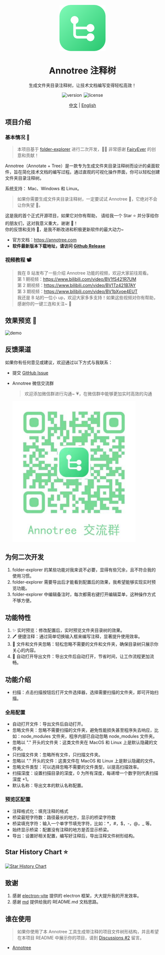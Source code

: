 <p align="center">
 <img src="/resources/icon.png" width="32" alt="Annotree" style="width: 150px; height: 150px;">
</p>

<div align="center">
<h1>
Annotree 注释树
</h1>
</div>

<p align="center">生成文件夹目录注释树，让技术文档编写变得轻松高效！</p>

<p align="center">
 <img  src="https://img.shields.io/github/v/tag/itchaox/annotree?label=version&color=90d799" alt="version" style="margin-right: 2px"/>
  <img src="https://img.shields.io/static/v1?label=license&message=MIT&color=blue" alt="license" />
</p>

<p align="center">
<a href="/README-ZH.md">中文</a> |
<a href="/README.md">English</a>
</p>

## 项目介绍

### 基本情况 📗

> 本项目基于 [folder-explorer](https://github.com/d2-projects/folder-explorer) 进行二次开发，🙏🏻 非常感谢 [FairyEver](https://github.com/FairyEver) 的创意和贡献！

Annotree（Annotate + Tree）是一款专为生成文件夹目录注释树而设计的桌面软件，旨在简化技术文档的编写过程。通过直观的可视化操作界面，你可以轻松创建文件夹目录注释树。

系统支持： Mac、Windows 和 Linux。

> 如果你需要生成文件夹目录注释树，一定要试试 Annotree 🌲，它绝对不会让你失望 🥳。

这是我的首个正式开源项目，如果它对你有帮助， 请给我一个 Star ⭐️ 并分享给你的朋友们，这对我意义重大，谢谢 💖！<br>
你的反馈和支持 💯，是我不断改进和积极更新软件的最大动力~

- 官方文档：https://annotree.com<br>
- **软件最新版本下载地址，请访问 [Github Release](https://github.com/itchaox/annotree/releases)**

### 视频教程 📽️

> 我在 B 站发布了一些介绍 Annotree 功能的视频，欢迎大家前往观看。<br>
> 第 1 期视频：https://www.bilibili.com/video/BV1fS421R7UM<br>
> 第 2 期视频：https://www.bilibili.com/video/BV1Tz421B7AY<br>
> 第 3 期视频：https://www.bilibili.com/video/BV1bXvoe4EUT<br>
> 我还是 B 站的一位小 up，欢迎大家多多支持！如果这些视频对你有帮助，感谢你的一键三连和关注~ 🤩

## 效果预览 🎉

![demo](/resources/demo-zh.gif)

## 反馈渠道

如果你有任何意见或建议，欢迎通过以下方式与我联系：

- 提交 [GitHub Issue](https://github.com/itchaox/annotree/issues)
- Annotree 微信交流群

  > 欢迎添加微信群进行沟通~ 💗，在微信群中能够更加实时高效的沟通

  ![](/resources//wechat.jpg)

<!-- 官方文档： -->

## 为何二次开发

1. folder-explorer 的某些功能对我来说不必要，显得有些冗余，且不符合我的使用习惯。
2. folder-explorer 需要导出后才能看到配置后的效果，我希望能够实现实时预览功能。
3. folder-explorer 中编辑备注时，每次都需右键打开编辑菜单，这种操作方式不够方便。

## 功能特性

1. ✨ 实时预览：修改配置后，实时预览文件夹目录树的效果。
2. 🖊️ 便捷注释：通过简单切换输入框来编写注释，显著提升使用效率。
3. 🚫 文件和文件夹忽略：轻松忽略不需要的文件和文件夹，确保目录树只展示你关心的内容。
4. 📂 自动打开导出文件：导出文件后自动打开，节省时间，让工作流程更加流畅。

## 功能介绍

- 扫描：点击扫描按钮后打开文件选择器，选择需要扫描的文件夹，即可开始扫描。

### 全局配置

- 自动打开文件：导出文件后自动打开。
- 忽略文件夹：忽略不需要扫描的文件夹，避免性能损失甚至程序失去响应，比如：node_modules 文件夹，程序内部已自动忽略 node_modules 文件夹。
- 忽略以 "." 开头的文件夹：这类文件夹在 MacOS 和 Linux 上是默认隐藏的文件夹。
- 只扫描文件夹：忽略所有文件，只扫描文件夹。
- 忽略以 "." 开头的文件：这类文件在 MacOS 和 Linux 上是默认隐藏的文件。
- 忽略文件类型：可以选择忽略不需要的文件类型，以提高扫描效率。
- 扫描深度：设置扫描目录的深度，0 为所有深度，每递增一个数字则代表扫描深度 +1。
- 默认名称：导出文本的默认名称配置。

### 预览区配置

- 注释格式化：填充注释的格式
- 桥梁最短字符数：路径最长的地方，显示的桥梁字符数
- 桥梁填充字符：输入一个单字节填充字符，比如：\*，\#，\$，\-，\@，\_ 等。
- 始终显示桥梁：配置没有注释的地方是否显示桥梁。
- 导出：设置好相关配置，编写好注释后，导出注释文件树形结构。

## Star History Chart ⭐️

[![Star History Chart](https://api.star-history.com/svg?repos=itchaox/annotree&type=Date)](https://star-history.com/#itchaox/annotree&Date)

## 致谢

1. 感谢 [electron-vite](https://github.com/alex8088/electron-vite) 提供的 electron 框架，大大提升我的开发效率。
2. 感谢 [md](https://github.com/doocs/md) 提供给我的 README.md 文档思路。

## 谁在使用

> 如果你使用了本 Annotree 工具生成带注释的项目文件树形结构，并且希望在本项目 README 中展示你的项目，请到 [Discussions #2](https://github.com/itchaox/annotree/discussions/2) 留言。

- [Annotree](https://github.com/itchaox/annotree)
